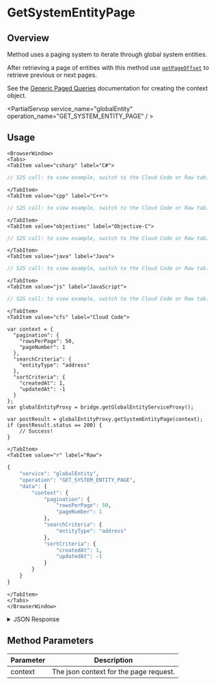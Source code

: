 # GetSystemEntityPage
## Overview
Method uses a paging system to iterate through global system entities.

After retrieving a page of entities with this method use <code>[getPageOffset](/api/s2s/globalentity/getpageoffset)</code> to retrieve previous or next pages.

See the [Generic Paged Queries](/api/appendix/genericpagedqueries) documentation for creating the context object.

<PartialServop service_name="globalEntity" operation_name="GET_SYSTEM_ENTITY_PAGE" / >

## Usage

```mdx-code-block
<BrowserWindow>
<Tabs>
<TabItem value="csharp" label="C#">
```

```csharp
// S2S call: to view example, switch to the Cloud Code or Raw tab.
```

```mdx-code-block
</TabItem>
<TabItem value="cpp" label="C++">
```

```cpp
// S2S call: to view example, switch to the Cloud Code or Raw tab.
```

```mdx-code-block
</TabItem>
<TabItem value="objectivec" label="Objective-C">
```

```objectivec
// S2S call: to view example, switch to the Cloud Code or Raw tab.
```

```mdx-code-block
</TabItem>
<TabItem value="java" label="Java">
```

```java
// S2S call: to view example, switch to the Cloud Code or Raw tab.
```

```mdx-code-block
</TabItem>
<TabItem value="js" label="JavaScript">
```

```javascript
// S2S call: to view example, switch to the Cloud Code or Raw tab.
```

```mdx-code-block
</TabItem>
<TabItem value="cfs" label="Cloud Code">
```

```cfscript
var context = {
  "pagination": {
    "rowsPerPage": 50,
    "pageNumber": 1
  },
  "searchCriteria": {
    "entityType": "address"
  },
  "sortCriteria": {
    "createdAt": 1,
    "updatedAt": -1
  }
};
var globalEntityProxy = bridge.getGlobalEntityServiceProxy();

var postResult = globalEntityProxy.getSystemEntityPage(context);
if (postResult.status == 200) {
    // Success!
}
```

```mdx-code-block
</TabItem>
<TabItem value="r" label="Raw">
```

```r
{
	"service": "globalEntity",
	"operation": "GET_SYSTEM_ENTITY_PAGE",
	"data": {
		"context": {
			"pagination": {
				"rowsPerPage": 50,
				"pageNumber": 1
			},
			"searchCriteria": {
				"entityType": "address"
			},
			"sortCriteria": {
				"createdAt": 1,
				"updatedAt": -1
			}
		}
	}
}
```

```mdx-code-block
</TabItem>
</Tabs>
</BrowserWindow>
```

<details>
<summary>JSON Response</summary>

```json
{
	"status": 200,
	"data": {
		"_serverTime": 1637946319239,
		"results": {
			"moreBefore": false,
			"count": 200,
			"items": [{
				"gameId": "123456",
				"entityId": "14281c38-abf6-4ca2-8436-b2bdwas8d5a9a",
				"ownerId": "784cc6c6-4569-4d75-bd10-62dwa8ae0218",
				"entityType": "test",
				"entityIndexedId": "indexTest",
				"version": 1,
				"data": {
					"testData": 1234
				},
				"acl": {
					"other": 1
				},
				"expiresAt": 1449861422588,
				"timeToLive": 0,
				"createdAt": 1449861388021,
				"updatedAt": 1449861388021
			}],
			"page": 1,
			"moreAfter": true
		},
		"context": "eyJzZWFyY2hDcml0ZXJpYSI6eyJlbnRpdHlUeXBlIjoiYnVpbGRpbmciLCJnY"
	}
}
```
</details>

## Method Parameters
Parameter | Description
--------- | -----------
context | The json context for the page request. 


